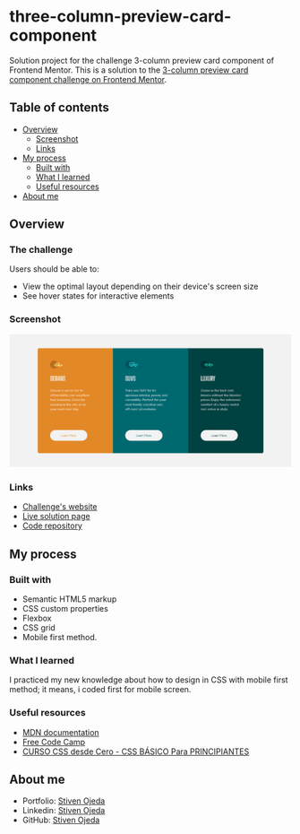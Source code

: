 # three-column-preview-card-component
Solution project for the challenge 3-column preview card component of Frontend Mentor.
This is a solution to the [3-column preview card component challenge on Frontend Mentor](https://www.frontendmentor.io/challenges/3column-preview-card-component-pH92eAR2-).

## Table of contents
- [Overview](#overview)
  - [Screenshot](#screenshot)
  - [Links](#links)
- [My process](#my-process)
  - [Built with](#built-with)
  - [What I learned](#what-i-learned)
  - [Useful resources](#useful-resources)
- [About me](#about-me)

## Overview

### The challenge
Users should be able to:
- View the optimal layout depending on their device's screen size
- See hover states for interactive elements

### Screenshot
![](./screenshot.png)

### Links
- [Challenge's website](https://www.frontendmentor.io/challenges/3column-preview-card-component-pH92eAR2-)
- [Live solution page](https://stibojeda.github.io/three-column-preview-card-component/)
- [Code repository](https://github.com/stibojeda/three-column-preview-card-component)

## My process

### Built with
- Semantic HTML5 markup
- CSS custom properties
- Flexbox
- CSS grid
- Mobile first method.

### What I learned
I practiced my new knowledge about how to design in CSS with mobile first method; it means, i coded first for mobile screen.

### Useful resources
- [MDN documentation](https://developer.mozilla.org/en-US/docs/Web/CSS)
- [Free Code Camp](https://www.youtube.com/watch?v=XqFR2lqBYPs)
- [CURSO CSS desde Cero - CSS BÁSICO Para PRINCIPIANTES](https://www.youtube.com/watch?v=N8V5JhasaSE)

## About me
- Portfolio: [Stiven Ojeda](https://stibojeda.github.io)
- Linkedin: [Stiven Ojeda](https://www.linkedin.com/in/stiven-ojeda-090a3924a)
- GitHub: [Stiven Ojeda](https://github.com/stibojeda)
